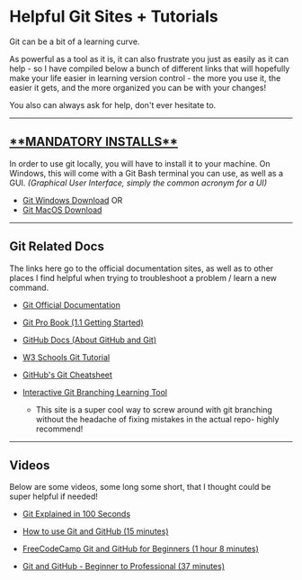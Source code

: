 # Helpful Git Sites + Tutorials

Git can be a bit of a learning curve.

As powerful as a tool as it is, it can also frustrate you just as easily as it can help - so I have compiled below a bunch of different links that will hopefully make your life easier in learning version control - the more you use it, the easier it gets, and the more organized you can be with your changes!

You also can always ask for help, don't ever hesitate to.

---

## <ins> \*\*MANDATORY INSTALLS\*\* </ins>

In order to use git locally, you will have to install it to your machine.
On Windows, this will come with a Git Bash terminal you can use, as well as a GUI.
_(Graphical User Interface, simply the common acronym for a UI)_

- [Git Windows Download](https://git-scm.com/download/win)
  OR
- [Git MacOS Download](https://git-scm.com/download/mac)

---

## Git Related Docs

The links here go to the official documentation sites, as well as to other places I find helpful when trying to troubleshoot a problem / learn a new command.

- [Git Official Documentation](https://git-scm.com/docs)

- [Git Pro Book (1.1 Getting Started)](https://git-scm.com/book/en/v2/Getting-Started-About-Version-Control)

- [GitHub Docs (About GitHub and Git)](https://docs.github.com/en/get-started/start-your-journey/about-github-and-git)

- [W3 Schools Git Tutorial](https://www.w3schools.com/git/)
- [GitHub's Git Cheatsheet](https://training.github.com/downloads/github-git-cheat-sheet.pdf)
- [Interactive Git Branching Learning Tool](https://learngitbranching.js.org/?locale=en_US)

  - This site is a super cool way to screw around with git branching without the headache of fixing mistakes in the actual repo- highly recommend!

---

## Videos

Below are some videos, some long some short, that I thought could be super helpful if needed!

- [Git Explained in 100 Seconds](https://www.youtube.com/watch?v=hwP7WQkmECE&t=9s)

- [How to use Git and GitHub (15 minutes)](https://www.youtube.com/watch?v=HkdAHXoRtos&t=42s)

- [FreeCodeCamp Git and GitHub for Beginners (1 hour 8 minutes)](https://www.youtube.com/watch?v=RGOj5yH7evk)

- [Git and GitHub - Beginner to Professional (37 minutes)](https://www.youtube.com/watch?v=hrTQipWp6co)
